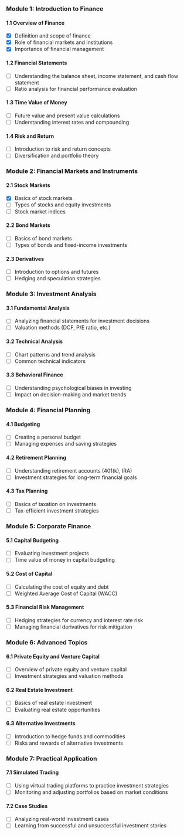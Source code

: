 ### Module 1: Introduction to Finance
#### 1.1 Overview of Finance

- [x] Definition and scope of finance
- [x] Role of financial markets and institutions
- [x] Importance of financial management

#### 1.2 Financial Statements

- [ ] Understanding the balance sheet, income statement, and cash flow statement
- [ ] Ratio analysis for financial performance evaluation

#### 1.3 Time Value of Money

- [ ] Future value and present value calculations
- [ ] Understanding interest rates and compounding

#### 1.4 Risk and Return

- [ ] Introduction to risk and return concepts
- [ ] Diversification and portfolio theory

### Module 2: Financial Markets and Instruments

#### 2.1 Stock Markets

- [x] Basics of stock markets
- [ ] Types of stocks and equity investments
- [ ] Stock market indices

#### 2.2 Bond Markets

- [ ] Basics of bond markets
- [ ] Types of bonds and fixed-income investments

#### 2.3 Derivatives

- [ ] Introduction to options and futures
- [ ] Hedging and speculation strategies

### Module 3: Investment Analysis

#### 3.1 Fundamental Analysis

- [ ] Analyzing financial statements for investment decisions
- [ ] Valuation methods (DCF, P/E ratio, etc.)

#### 3.2 Technical Analysis

- [ ] Chart patterns and trend analysis
- [ ] Common technical indicators

#### 3.3 Behavioral Finance

- [ ] Understanding psychological biases in investing
- [ ] Impact on decision-making and market trends

### Module 4: Financial Planning

#### 4.1 Budgeting

- [ ] Creating a personal budget
- [ ] Managing expenses and saving strategies

#### 4.2 Retirement Planning

- [ ] Understanding retirement accounts (401(k), IRA)
- [ ] Investment strategies for long-term financial goals

#### 4.3 Tax Planning

- [ ] Basics of taxation on investments
- [ ] Tax-efficient investment strategies

### Module 5: Corporate Finance

#### 5.1 Capital Budgeting

- [ ] Evaluating investment projects
- [ ] Time value of money in capital budgeting

#### 5.2 Cost of Capital

- [ ] Calculating the cost of equity and debt
- [ ] Weighted Average Cost of Capital (WACC)

#### 5.3 Financial Risk Management

- [ ] Hedging strategies for currency and interest rate risk
- [ ] Managing financial derivatives for risk mitigation

### Module 6: Advanced Topics

#### 6.1 Private Equity and Venture Capital

- [ ] Overview of private equity and venture capital
- [ ] Investment strategies and valuation methods

#### 6.2 Real Estate Investment

- [ ] Basics of real estate investment
- [ ] Evaluating real estate opportunities

#### 6.3 Alternative Investments

- [ ] Introduction to hedge funds and commodities
- [ ] Risks and rewards of alternative investments

### Module 7: Practical Application

#### 7.1 Simulated Trading

- [ ] Using virtual trading platforms to practice investment strategies
- [ ] Monitoring and adjusting portfolios based on market conditions

#### 7.2 Case Studies

- [ ] Analyzing real-world investment cases
- [ ] Learning from successful and unsuccessful investment stories